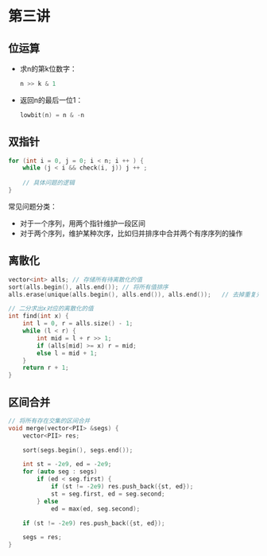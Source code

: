 # 第三讲

## 位运算

- 求n的第k位数字：

  ```c++
  n >> k & 1
  ```

- 返回n的最后一位1：

  ```c++
  lowbit(n) = n & -n
  ```

## 双指针

```c++
for (int i = 0, j = 0; i < n; i ++ ) {
    while (j < i && check(i, j)) j ++ ;
    
    // 具体问题的逻辑
}
```

常见问题分类：

-  对于一个序列，用两个指针维护一段区间
-  对于两个序列，维护某种次序，比如归并排序中合并两个有序序列的操作

## 离散化

```c++
vector<int> alls; // 存储所有待离散化的值
sort(alls.begin(), alls.end()); // 将所有值排序
alls.erase(unique(alls.begin(), alls.end()), alls.end());	// 去掉重复元素

// 二分求出x对应的离散化的值
int find(int x) {
    int l = 0, r = alls.size() - 1;
    while (l < r) {
        int mid = l + r >> 1;
        if (alls[mid] >= x) r = mid;
        else l = mid + 1;
    }
    return r + 1;
}
```

## 区间合并

```c++
// 将所有存在交集的区间合并
void merge(vector<PII> &segs) {
	vector<PII> res;

	sort(segs.begin(), segs.end());

	int st = -2e9, ed = -2e9;
	for (auto seg : segs)
		if (ed < seg.first) {
			if (st != -2e9) res.push_back({st, ed});
			st = seg.first, ed = seg.second;
		} else 
			ed = max(ed, seg.second);

	if (st != -2e9) res.push_back({st, ed});

	segs = res;
}
```


